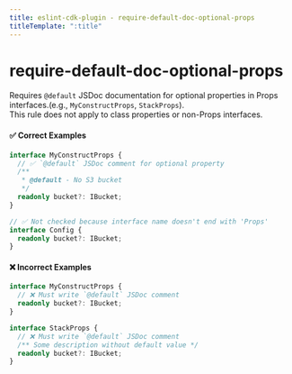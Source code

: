 ```yaml
---
title: eslint-cdk-plugin - require-default-doc-optional-props
titleTemplate: ":title"
---
```


# require-default-doc-optional-props

Requires `@default` JSDoc documentation for optional properties in Props interfaces.(e.g., `MyConstructProps`, `StackProps`).  
This rule does not apply to class properties or non-Props interfaces.

#### ✅ Correct Examples

```ts
interface MyConstructProps {
  // ✅ `@default` JSDoc comment for optional property
  /**
   * @default - No S3 bucket
   */
  readonly bucket?: IBucket;
}

// ✅ Not checked because interface name doesn't end with 'Props'
interface Config {
  readonly bucket?: IBucket;
}
```

#### ❌ Incorrect Examples

```ts
interface MyConstructProps {
  // ❌ Must write `@default` JSDoc comment
  readonly bucket?: IBucket;
}
```

```ts
interface StackProps {
  // ❌ Must write `@default` JSDoc comment
  /** Some description without default value */
  readonly bucket?: IBucket;
}
```
